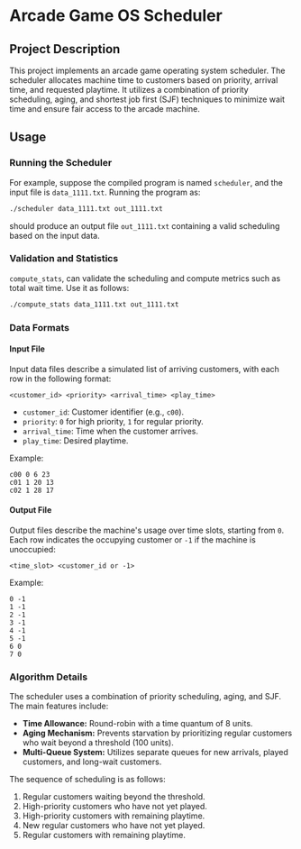 
# Arcade Game OS Scheduler

## Project Description

This project implements an arcade game operating system scheduler. The scheduler allocates machine time to customers based on priority, arrival time, and requested playtime. It utilizes a combination of priority scheduling, aging, and shortest job first (SJF) techniques to minimize wait time and ensure fair access to the arcade machine.

## Usage

### Running the Scheduler

For example, suppose the compiled program is named `scheduler`, and the input file is `data_1111.txt`. Running the program as:

```bash
./scheduler data_1111.txt out_1111.txt
```

should produce an output file `out_1111.txt` containing a valid scheduling based on the input data.

### Validation and Statistics

`compute_stats`, can validate the scheduling and compute metrics such as total wait time. Use it as follows:

```bash
./compute_stats data_1111.txt out_1111.txt
```

### Data Formats

#### Input File

Input data files describe a simulated list of arriving customers, with each row in the following format:

```
<customer_id> <priority> <arrival_time> <play_time>
```

- `customer_id`: Customer identifier (e.g., `c00`).
- `priority`: `0` for high priority, `1` for regular priority.
- `arrival_time`: Time when the customer arrives.
- `play_time`: Desired playtime.

Example:

```
c00 0 6 23
c01 1 20 13
c02 1 28 17
```

#### Output File

Output files describe the machine's usage over time slots, starting from `0`. Each row indicates the occupying customer or `-1` if the machine is unoccupied:

```
<time_slot> <customer_id or -1>
```

Example:

```
0 -1
1 -1
2 -1
3 -1
4 -1
5 -1
6 0
7 0
```

### Algorithm Details

The scheduler uses a combination of priority scheduling, aging, and SJF. The main features include:
- **Time Allowance:** Round-robin with a time quantum of 8 units.
- **Aging Mechanism:** Prevents starvation by prioritizing regular customers who wait beyond a threshold (100 units).
- **Multi-Queue System:** Utilizes separate queues for new arrivals, played customers, and long-wait customers.

The sequence of scheduling is as follows:
1. Regular customers waiting beyond the threshold.
2. High-priority customers who have not yet played.
3. High-priority customers with remaining playtime.
4. New regular customers who have not yet played.
5. Regular customers with remaining playtime.
